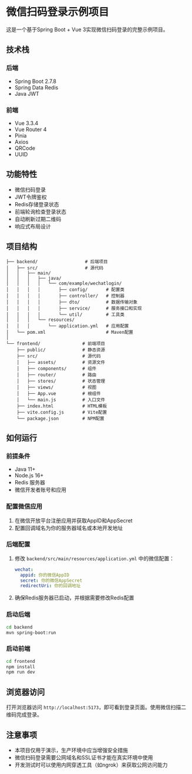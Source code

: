# 微信扫码登录示例项目

这是一个基于Spring Boot + Vue 3实现微信扫码登录的完整示例项目。

## 技术栈

### 后端
- Spring Boot 2.7.8
- Spring Data Redis
- Java JWT

### 前端
- Vue 3.3.4
- Vue Router 4
- Pinia
- Axios
- QRCode
- UUID

## 功能特性

- 微信扫码登录
- JWT令牌鉴权
- Redis存储登录状态
- 前端轮询检查登录状态
- 自动刷新过期二维码
- 响应式布局设计

## 项目结构

```
├── backend/                  # 后端项目
│   ├── src/                  # 源代码
│   │   ├── main/
│   │   │   ├── java/
│   │   │   │   └── com/example/wechatlogin/
│   │   │   │       ├── config/       # 配置类
│   │   │   │       ├── controller/   # 控制器
│   │   │   │       ├── dto/          # 数据传输对象
│   │   │   │       ├── service/      # 服务接口和实现
│   │   │   │       └── util/         # 工具类
│   │   │   └── resources/
│   │   │       └── application.yml   # 应用配置
│   └── pom.xml                       # Maven配置
│
└── frontend/                # 前端项目
    ├── public/              # 静态资源
    ├── src/                 # 源代码
    │   ├── assets/          # 资源文件
    │   ├── components/      # 组件
    │   ├── router/          # 路由
    │   ├── stores/          # 状态管理
    │   ├── views/           # 视图
    │   ├── App.vue          # 根组件
    │   └── main.js          # 入口文件
    ├── index.html           # HTML模板
    ├── vite.config.js       # Vite配置
    └── package.json         # NPM配置
```

## 如何运行

### 前提条件

- Java 11+
- Node.js 16+
- Redis 服务器
- 微信开发者账号和应用

### 配置微信应用

1. 在微信开放平台注册应用并获取AppID和AppSecret
2. 配置回调域名为你的服务器域名或本地开发地址

### 后端配置

1. 修改 `backend/src/main/resources/application.yml` 中的微信配置：
   ```yaml
   wechat:
     appid: 你的微信AppID
     secret: 你的微信AppSecret
     redirectUri: 你的回调地址
   ```

2. 确保Redis服务器已启动，并根据需要修改Redis配置

### 启动后端

```bash
cd backend
mvn spring-boot:run
```

### 启动前端

```bash
cd frontend
npm install
npm run dev
```

## 浏览器访问

打开浏览器访问 `http://localhost:5173`，即可看到登录页面。使用微信扫描二维码完成登录。

## 注意事项

- 本项目仅用于演示，生产环境中应当增强安全措施
- 微信扫码登录需要公网域名和SSL证书才能在真实环境中使用
- 开发测试时可以使用内网穿透工具（如ngrok）来获取公网访问能力 